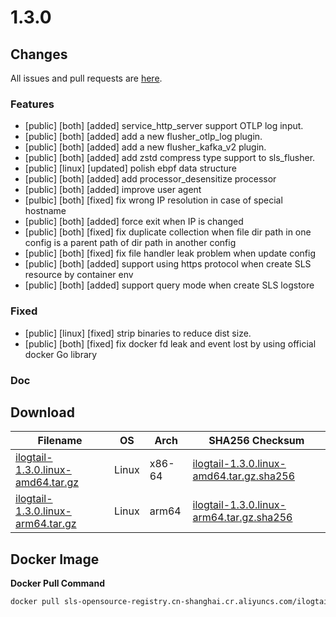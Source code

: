 # 1.3.0

## Changes

All issues and pull requests are [here](https://github.com/alibaba/ilogtail/milestone/16).

### Features

- [public] [both] [added] service\_http\_server support OTLP log input.
- [public] [both] [added] add a new flusher\_otlp\_log plugin.
- [public] [both] [added] add a new flusher\_kafka\_v2 plugin.
- [public] [both] [added] add zstd compress type support to sls\_flusher.
- [public] [linux] [updated] polish ebpf data structure
- [public] [both] [added] add processor\_desensitize processor
- [public] [both] [added] improve user agent
- [pulbic] [both] [fixed] fix wrong IP resolution in case of special hostname
- [public] [both] [added] force exit when IP is changed
- [public] [both] [fixed] fix duplicate collection when file dir path in one config is a parent path of dir path in another config
- [public] [both] [fixed] fix file handler leak problem when update config
- [public] [both] [added] support using https protocol when create SLS resource by container env
- [public] [both] [added] support query mode when create SLS logstore

### Fixed

- [public] [linux] [fixed] strip binaries to reduce dist size.
- [public] [both] [fixed] fix docker fd leak and event lost by using official docker Go library

### Doc

## Download

| **Filename** | **OS** | **Arch** | **SHA256 Checksum** |
|  ----  | ----  | ----  | ----  |
|[ilogtail-1.3.0.linux-amd64.tar.gz](https://ilogtail-community-edition.oss-cn-shanghai.aliyuncs.com/1.3.0/ilogtail-1.3.0.linux-amd64.tar.gz)|Linux|x86-64|[ilogtail-1.3.0.linux-amd64.tar.gz.sha256](https://ilogtail-community-edition.oss-cn-shanghai.aliyuncs.com/1.3.0/ilogtail-1.3.0.linux-amd64.tar.gz.sha256)|
|[ilogtail-1.3.0.linux-arm64.tar.gz](https://ilogtail-community-edition.oss-cn-shanghai.aliyuncs.com/1.3.0/ilogtail-1.3.0.linux-arm64.tar.gz)|Linux|arm64|[ilogtail-1.3.0.linux-arm64.tar.gz.sha256](https://ilogtail-community-edition.oss-cn-shanghai.aliyuncs.com/1.3.0/ilogtail-1.3.0.linux-arm64.tar.gz.sha256)|

## Docker Image

**Docker Pull Command**

``` bash
docker pull sls-opensource-registry.cn-shanghai.cr.aliyuncs.com/ilogtail-community-edition/ilogtail:1.3.0
```

